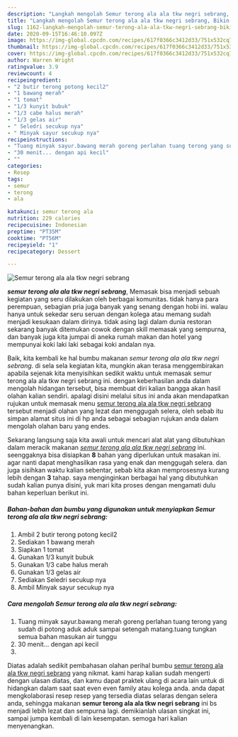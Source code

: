 ```yaml
---
description: "Langkah mengolah Semur terong ala ala tkw negri sebrang, Bikin Ngiler"
title: "Langkah mengolah Semur terong ala ala tkw negri sebrang, Bikin Ngiler"
slug: 1162-langkah-mengolah-semur-terong-ala-ala-tkw-negri-sebrang-bikin-ngiler
date: 2020-09-15T16:46:10.097Z
image: https://img-global.cpcdn.com/recipes/617f0366c3412d33/751x532cq70/semur-terong-ala-ala-tkw-negri-sebrang-foto-resep-utama.jpg
thumbnail: https://img-global.cpcdn.com/recipes/617f0366c3412d33/751x532cq70/semur-terong-ala-ala-tkw-negri-sebrang-foto-resep-utama.jpg
cover: https://img-global.cpcdn.com/recipes/617f0366c3412d33/751x532cq70/semur-terong-ala-ala-tkw-negri-sebrang-foto-resep-utama.jpg
author: Warren Wright
ratingvalue: 3.9
reviewcount: 4
recipeingredient:
- "2 butir terong potong kecil2"
- "1 bawang merah"
- "1 tomat"
- "1/3 kunyit bubuk"
- "1/3 cabe halus merah"
- "1/3 gelas air"
- " Seledri secukup nya"
- " Minyak sayur secukup nya"
recipeinstructions:
- "Tuang minyak sayur.bawang merah goreng perlahan tuang terong yang sudah di potong aduk aduk sampai setengah matang.tuang tungkan semua bahan masukan air tunggu"
- "30 menit... dengan api kecil"
- ""
categories:
- Resep
tags:
- semur
- terong
- ala

katakunci: semur terong ala 
nutrition: 229 calories
recipecuisine: Indonesian
preptime: "PT35M"
cooktime: "PT56M"
recipeyield: "1"
recipecategory: Dessert

---
```



![Semur terong ala ala tkw negri sebrang](https://img-global.cpcdn.com/recipes/617f0366c3412d33/751x532cq70/semur-terong-ala-ala-tkw-negri-sebrang-foto-resep-utama.jpg)

<b><i>semur terong ala ala tkw negri sebrang</i></b>, Memasak bisa menjadi sebuah kegiatan yang seru dilakukan oleh berbagai komunitas. tidak hanya para perempuan, sebagian pria juga banyak yang senang dengan hobi ini. walau hanya untuk sekedar seru seruan dengan kolega atau memang sudah menjadi kesukaan dalam dirinya. tidak asing lagi dalam dunia restoran sekarang banyak ditemukan cowok dengan skill memasak yang sempurna, dan banyak juga kita jumpai di aneka rumah makan dan hotel yang mempunyai koki laki laki sebagai koki andalan nya.

Baik, kita kembali ke hal bumbu makanan <i>semur terong ala ala tkw negri sebrang</i>. di sela sela kegiatan kita, mungkin akan terasa menggembirakan apabila sejenak kita menyisihkan sedikit waktu untuk memasak semur terong ala ala tkw negri sebrang ini. dengan keberhasilan anda dalam mengolah hidangan tersebut, bisa membuat diri kalian bangga akan hasil olahan kalian sendiri. apalagi disini melalui situs ini anda akan mendapatkan rujukan untuk memasak menu <u>semur terong ala ala tkw negri sebrang</u> tersebut menjadi olahan yang lezat dan menggugah selera, oleh sebab itu simpan alamat situs ini di hp anda sebagai sebagian rujukan anda dalam mengolah olahan baru yang endes.




Sekarang langsung saja kita awali untuk mencari alat alat yang dibutuhkan dalam meracik makanan <u><i>semur terong ala ala tkw negri sebrang</i></u> ini. seenggaknya bisa disiapkan <b>8</b> bahan yang diperlukan untuk masakan ini. agar nanti dapat menghasilkan rasa yang enak dan menggugah selera. dan juga sisihkan waktu kalian sebentar, sebab kita akan memprosesnya kurang lebih dengan <b>3</b> tahap. saya menginginkan berbagai hal yang dibutuhkan sudah kalian punya disini, yuk mari kita proses dengan mengamati dulu bahan keperluan berikut ini.

<!--inarticleads1-->

##### Bahan-bahan dan bumbu yang digunakan untuk menyiapkan Semur terong ala ala tkw negri sebrang:

1. Ambil 2 butir terong potong kecil2
1. Sediakan 1 bawang merah
1. Siapkan 1 tomat
1. Gunakan 1/3 kunyit bubuk
1. Gunakan 1/3 cabe halus merah
1. Gunakan 1/3 gelas air
1. Sediakan  Seledri secukup nya
1. Ambil  Minyak sayur secukup nya




<!--inarticleads2-->

##### Cara mengolah Semur terong ala ala tkw negri sebrang:

1. Tuang minyak sayur.bawang merah goreng perlahan tuang terong yang sudah di potong aduk aduk sampai setengah matang.tuang tungkan semua bahan masukan air tunggu
1. 30 menit... dengan api kecil
1. 




Diatas adalah sedikit pembahasan olahan perihal bumbu <u>semur terong ala ala tkw negri sebrang</u> yang nikmat. kami harap kalian sudah mengerti dengan ulasan diatas, dan kamu dapat praktek ulang di acara lain untuk di hidangkan dalam saat saat even even family atau kolega anda. anda dapat mengkolaborasi resep resep yang tersedia diatas selaras dengan selera anda, sehingga makanan <b>semur terong ala ala tkw negri sebrang</b> ini bs menjadi lebih lezat dan sempurna lagi. demikianlah ulasan singkat ini, sampai jumpa kembali di lain kesempatan. semoga hari kalian menyenangkan.
